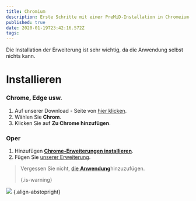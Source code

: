 ```yaml
---
title: Chromium
description: Erste Schritte mit einer PreMiD-Installation in Chromeium-basierten Browsern
published: true
date: 2020-01-19T23:42:16.572Z
tags:
---
```


Die Installation der Erweiterung ist sehr wichtig, da die Anwendung selbst nichts kann.

# Installieren
### Chrome, Edge usw.
1. Auf unserer Download - Seite von [hier klicken](https://premid.app/downloads).
2. Wählen Sie **Chrom**.
3. Klicken Sie auf **Zu Chrome hinzufügen**.

### Oper
1. Hinzufügen **[Chrome-Erweiterungen installieren](https://addons.opera.com/en/extensions/details/install-chrome-extensions/)**.
2. Fügen Sie [unserer Erweiterung](https://premid.app/downloads).

> Vergessen Sie nicht, [die **Anwendung**](/install)hinzuzufügen. 
> 
> {.is-warning}

![](https://img.icons8.com/color/2x/chrome.png) {.align-abstopright}